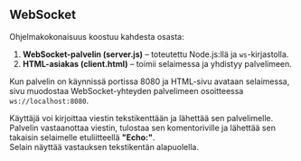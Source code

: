 ## WebSocket
Ohjelmakokonaisuus koostuu kahdesta osasta:  
1. **WebSocket-palvelin (server.js)** – toteutettu Node.js:llä ja `ws`-kirjastolla.  
2. **HTML-asiakas (client.html)** – toimii selaimessa ja yhdistyy palvelimeen.

Kun palvelin on käynnissä portissa 8080 ja HTML-sivu avataan selaimessa, sivu muodostaa WebSocket-yhteyden palvelimeen osoitteessa `ws://localhost:8080`.

Käyttäjä voi kirjoittaa viestin tekstikenttään ja lähettää sen palvelimelle.  
Palvelin vastaanottaa viestin, tulostaa sen komentoriville ja lähettää sen takaisin selaimelle etuliitteellä **"Echo:"**.  
Selain näyttää vastauksen tekstikentän alapuolella.
